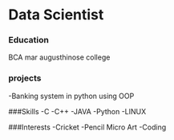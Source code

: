 # Data Scientist

### Education
BCA mar augusthinose college

### projects
-Banking system in python using OOP

###Skills
-C
-C++
-JAVA
-Python
-LINUX

###Interests
-Cricket
-Pencil Micro Art
-Coding

